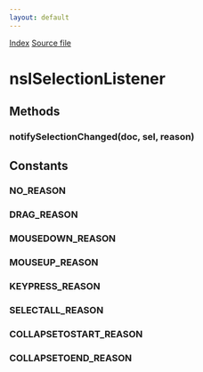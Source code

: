 ```yaml
---
layout: default
---
```

<div id='links'><a href="../index.html">Index</a>
<a href="http://dxr.mozilla.org/mozilla-central/source/dom/base/nsISelectionListener.idl">Source file</a>
</div>

# nsISelectionListener #

## Methods ##

### notifySelectionChanged(doc, sel, reason) ###

## Constants ##

### NO_REASON ###

### DRAG_REASON ###

### MOUSEDOWN_REASON ###

### MOUSEUP_REASON ###

### KEYPRESS_REASON ###

### SELECTALL_REASON ###

### COLLAPSETOSTART_REASON ###

### COLLAPSETOEND_REASON ###

